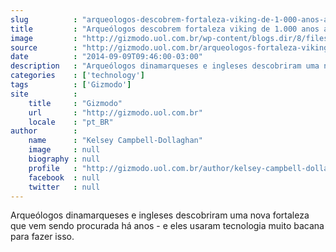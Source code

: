 ```yaml
---
slug          : "arqueologos-descobrem-fortaleza-viking-de-1-000-anos-atras"
title         : "Arqueólogos descobrem fortaleza viking de 1.000 anos atrás"
image         : "http://gizmodo.uol.com.br/wp-content/blogs.dir/8/files/2014/09/fortaleza-viking-1.png"
source        : "http://gizmodo.uol.com.br/arqueologos-fortaleza-viking/"
date          : "2014-09-09T09:46:00-03:00"
description   : "Arqueólogos dinamarqueses e ingleses descobriram uma nova fortaleza que vem sendo procurada há anos - e eles usaram tecnologia muito bacana para fazer isso."
categories    : ['technology']
tags          : ['Gizmodo']
site          :
    title     : "Gizmodo"
    url       : "http://gizmodo.uol.com.br"
    locale    : "pt_BR"
author        :
    name      : "Kelsey Campbell-Dollaghan"
    image     : null
    biography : null
    profile   : "http://gizmodo.uol.com.br/author/kelsey-campbell-dollaghan/"
    facebook  : null
    twitter   : null
---
```


Arqueólogos dinamarqueses e ingleses descobriram uma nova fortaleza que vem sendo procurada há anos - e eles usaram tecnologia muito bacana para fazer isso.
